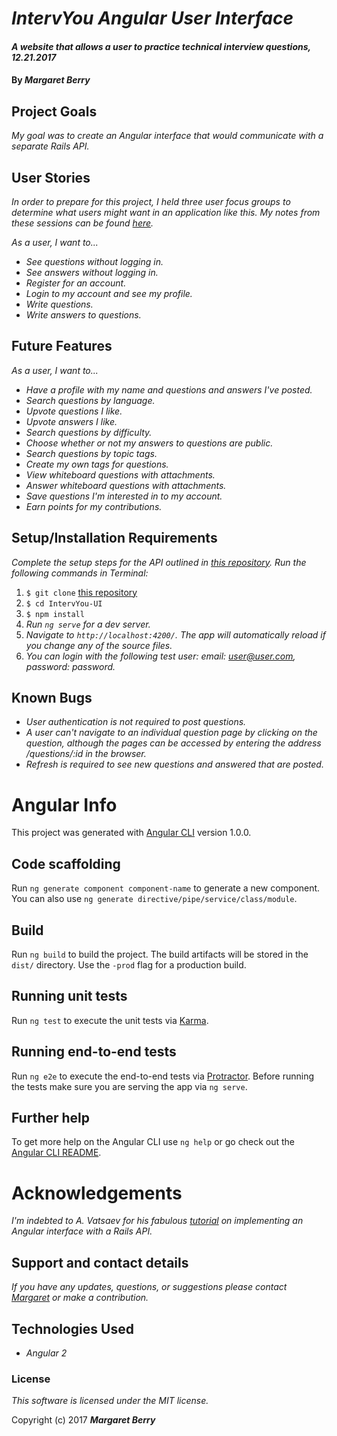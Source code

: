 # _IntervYou Angular User Interface_

#### _A website that allows a user to practice technical interview questions, 12.21.2017_

#### By _**Margaret Berry**_

## Project Goals
_My goal was to create an Angular interface that would communicate with a separate Rails API._

## User Stories
_In order to prepare for this project, I held three user focus groups to determine what users might want in an application like this. My notes from these sessions can be found [here](https://trello.com/b/uZ1OTM7K/intervyou-focus-groups)._

_As a user, I want to..._
* _See questions without logging in._
* _See answers without logging in._
* _Register for an account._
* _Login to my account and see my profile._
* _Write questions._
* _Write answers to questions._

## Future Features
_As a user, I want to..._
* _Have a profile with my name and questions and answers I've posted._
* _Search questions by language._
* _Upvote questions I like._
* _Upvote answers I like._
* _Search questions by difficulty._
* _Choose whether or not my answers to questions are public._
* _Search questions by topic tags._
* _Create my own tags for questions._
* _View whiteboard questions with attachments._
* _Answer whiteboard questions with attachments._
* _Save questions I'm interested in to my account._
* _Earn points for my contributions._

## Setup/Installation Requirements
_Complete the setup steps for the API outlined in [this repository](https://github.com/codemargaret/IntervYou.git)._
_Run the following commands in Terminal:_

1. `$ git clone` [this repository](https://github.com/codemargaret/IntervYou-UI.git)
2. `$ cd IntervYou-UI`
3. `$ npm install`
4. _Run `ng serve` for a dev server._
5. _Navigate to `http://localhost:4200/`. The app will automatically reload if you change any of the source files._
6. _You can login with the following test user: email: user@user.com, password: password._

## Known Bugs
* _User authentication is not required to post questions._
* _A user can't navigate to an individual question page by clicking on the question, although the pages can be accessed by entering the address /questions/:id in the browser._
* _Refresh is required to see new questions and answered that are posted._

# Angular Info
This project was generated with [Angular CLI](https://github.com/angular/angular-cli) version 1.0.0.

## Code scaffolding
Run `ng generate component component-name` to generate a new component. You can also use `ng generate directive/pipe/service/class/module`.

## Build
Run `ng build` to build the project. The build artifacts will be stored in the `dist/` directory. Use the `-prod` flag for a production build.

## Running unit tests
Run `ng test` to execute the unit tests via [Karma](https://karma-runner.github.io).

## Running end-to-end tests
Run `ng e2e` to execute the end-to-end tests via [Protractor](http://www.protractortest.org/).
Before running the tests make sure you are serving the app via `ng serve`.

## Further help
To get more help on the Angular CLI use `ng help` or go check out the [Angular CLI README](https://github.com/angular/angular-cli/blob/master/README.md).

# Acknowledgements
_I'm indebted to A. Vatsaev for his fabulous [tutorial](https://medium.com/@avatsaev/angular-2-and-ruby-on-rails-user-authentication-fde230ddaed8) on implementing an Angular interface with a Rails API._

## Support and contact details
_If you have any updates, questions, or suggestions please contact [Margaret] or make a contribution._

[Margaret]: mailto:codeberry1@gmail.com

## Technologies Used
* _Angular 2_

### License
*This software is licensed under the MIT license.*

Copyright (c) 2017 **_Margaret Berry_**
